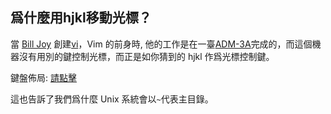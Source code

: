 ## 爲什麼用hjkl移動光標？

當 [Bill Joy](https://en.wikipedia.org/wiki/Bill_Joy) 創建[vi](https://en.wikipedia.org/wiki/Vi)，Vim 的前身時, 他的工作是在一臺[ADM-3A](https://en.wikipedia.org/wiki/ADM-3A)完成的，而這個機器沒有用別的鍵控制光標，而正是如你猜到的 hjkl 作爲光標控制鍵。

鍵盤佈局: [請點擊](https://raw.githubusercontent.com/mhinz/vim-galore/master/contents/images/content-adm-3a-layout.jpg)

這也告訴了我們爲什麼 Unix 系統會以`~`代表主目錄。

